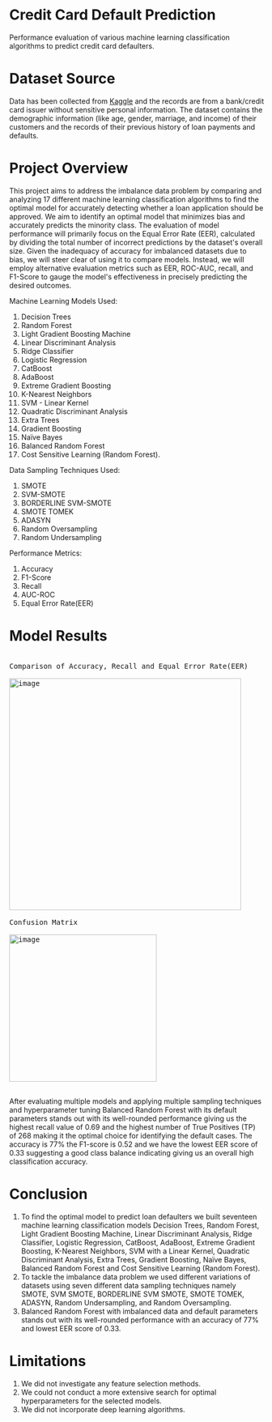 # Credit Card Default Prediction
Performance evaluation of various machine learning classification algorithms to predict credit card defaulters.


#  Dataset Source
Data has been collected from [Kaggle](https://www.kaggle.com/datasets/rikdifos/credit-card-approval-prediction?select=application_record.csv) and the records are from a bank/credit card issuer without sensitive personal information. The dataset contains the demographic information (like age, gender, marriage, and income) of their customers and the records of their previous history of loan payments and defaults.


#  Project Overview
This project aims to address the imbalance data problem by comparing and analyzing 17 different machine learning classification algorithms to find the optimal model for accurately detecting whether a loan application should be approved.
We aim to identify an optimal model that minimizes bias and accurately predicts the minority class. The evaluation of model performance will primarily focus on the Equal Error Rate (EER), calculated by dividing the total number of incorrect predictions by the dataset's overall size. Given the inadequacy of accuracy for imbalanced datasets due to bias, we will steer clear of using it to compare models. Instead, we will employ alternative evaluation metrics such as EER, ROC-AUC, recall, and F1-Score to gauge the model's effectiveness in precisely predicting the desired outcomes.

Machine Learning Models Used:
1.  Decision Trees
2.  Random Forest
3.  Light Gradient Boosting Machine
5.  Linear Discriminant Analysis
6.  Ridge Classifier
7.  Logistic Regression
8.  CatBoost
9.  AdaBoost
10. Extreme Gradient Boosting
11. K-Nearest Neighbors
12. SVM - Linear Kernel
13. Quadratic Discriminant Analysis
14. Extra Trees
15. Gradient Boosting
16. Naïve Bayes
17. Balanced Random Forest
18. Cost Sensitive Learning (Random Forest).

Data Sampling Techniques Used:
1. SMOTE
2. SVM-SMOTE
3. BORDERLINE SVM-SMOTE
4. SMOTE TOMEK
5. ADASYN
6. Random Oversampling
7. Random Undersampling

Performance Metrics:
1. Accuracy
2. F1-Score
3. Recall
4. AUC-ROC
5. Equal Error Rate(EER)

#  Model Results

<pre>

Comparison of Accuracy, Recall and Equal Error Rate(EER)
  
<img width="458" alt="image" src="https://github.com/alishba0133/Creditcarddefaultprediction/assets/40602824/72ff2efd-d3c7-4b0a-bec1-e2f4f13c68ed">

Confusion Matrix
  
<img width="291" alt="image" src="https://github.com/alishba0133/Creditcarddefaultprediction/assets/40602824/ff01f89d-f14f-49d7-987e-fcaadfe47c39">

</pre>

After evaluating multiple models and applying multiple sampling techniques and hyperparameter tuning Balanced Random Forest with its default parameters stands out with its well-rounded performance giving us the highest recall value of 0.69 and the highest number of True Positives (TP) of 268 making it the optimal choice for identifying the default cases. The accuracy is 77% the F1-score is 0.52 and we have the lowest EER score of 0.33 suggesting a good class balance indicating giving us an overall high classification accuracy.

#  Conclusion

1. To find the optimal model to predict loan defaulters we built seventeen machine learning classification models Decision Trees, Random Forest, Light Gradient Boosting Machine, Linear Discriminant Analysis, Ridge Classifier, Logistic Regression, CatBoost, AdaBoost, Extreme Gradient Boosting, K-Nearest Neighbors, SVM with a Linear Kernel, Quadratic Discriminant Analysis, Extra Trees, Gradient Boosting, Naïve Bayes, Balanced Random Forest and Cost Sensitive Learning (Random Forest).
2. To tackle the imbalance data problem we used different variations of datasets using seven different data sampling techniques namely SMOTE, SVM SMOTE, BORDERLINE SVM SMOTE, SMOTE TOMEK, ADASYN, Random Undersampling, and Random Oversampling.
3. Balanced Random Forest with imbalanced data and default parameters stands out with its well-rounded performance with an accuracy of 77% and lowest EER score of 0.33.


#  Limitations

1. We did not investigate any feature selection methods.
2. We could not conduct a more extensive search for optimal hyperparameters for the selected models.
3. We did not incorporate deep learning algorithms.



